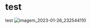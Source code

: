 # test
test
![imagem_2023-01-26_232544110](https://user-images.githubusercontent.com/123496853/214997089-2fbd79e5-1f8a-450a-be6b-10224d02c48d.png)

